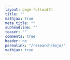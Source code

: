 ```yaml
---
layout: page-fullwidth
title: ""
mathjax: true
meta_title: ""
subheadline: ""
teaser: ""
comments: true
header: no
permalink: "/research/bojo/"
mathjax: true
---
```

